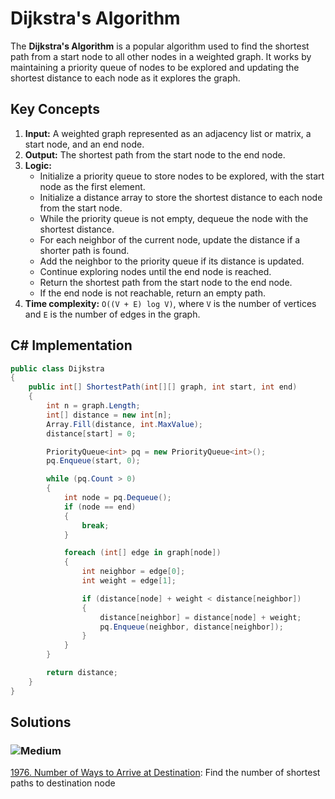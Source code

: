 # Dijkstra's Algorithm

The **Dijkstra's Algorithm** is a popular algorithm used to find the shortest path from a start node to all other nodes in a weighted graph. It works by maintaining a priority queue of nodes to be explored and updating the shortest distance to each node as it explores the graph.

## Key Concepts

1. **Input:** A weighted graph represented as an adjacency list or matrix, a start node, and an end node.
2. **Output:** The shortest path from the start node to the end node.
3. **Logic:**
   - Initialize a priority queue to store nodes to be explored, with the start node as the first element.
   - Initialize a distance array to store the shortest distance to each node from the start node.
   - While the priority queue is not empty, dequeue the node with the shortest distance.
   - For each neighbor of the current node, update the distance if a shorter path is found.
   - Add the neighbor to the priority queue if its distance is updated.
   - Continue exploring nodes until the end node is reached.
   - Return the shortest path from the start node to the end node.
   - If the end node is not reachable, return an empty path.
4. **Time complexity:** `O((V + E) log V)`, where `V` is the number of vertices and `E` is the number of edges in the graph.

## C# Implementation

```csharp
public class Dijkstra
{
    public int[] ShortestPath(int[][] graph, int start, int end)
    {
        int n = graph.Length;
        int[] distance = new int[n];
        Array.Fill(distance, int.MaxValue);
        distance[start] = 0;

        PriorityQueue<int> pq = new PriorityQueue<int>();
        pq.Enqueue(start, 0);

        while (pq.Count > 0)
        {
            int node = pq.Dequeue();
            if (node == end)
            {
                break;
            }

            foreach (int[] edge in graph[node])
            {
                int neighbor = edge[0];
                int weight = edge[1];

                if (distance[node] + weight < distance[neighbor])
                {
                    distance[neighbor] = distance[node] + weight;
                    pq.Enqueue(neighbor, distance[neighbor]);
                }
            }
        }

        return distance;
    }
}
```

## Solutions

### ![Medium](https://img.shields.io/badge/Medium-fac31d)

[1976. Number of Ways to Arrive at Destination](/Pathfinding%2FDijkstra%27s%20Algorithm%2F1976.%20Number%20of%20Ways%20to%20Arrive%20at%20Destination): Find the number of shortest paths to destination node
